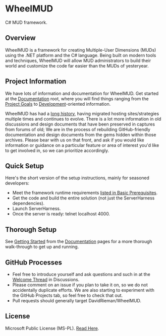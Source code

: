 WheelMUD
========
C# MUD framework.

## Overview
WheelMUD is a framework for creating Multiple-User Dimensions (MUDs) using the .NET platform and the C# language. Being built on modern tools and techniques, WheelMUD will allow MUD administrators to build their world and customize the code far easier than the MUDs of yesteryear.

## Project Information
We have lots of information and documentation for WheelMUD.
Get started at the [Documentation](docs/README.md) root, where you will find things ranging from the [Project Goals](docs/ProjectGoals.md) to [Development](docs/Development/README.md)-oriented information.

WheelMUD has had a [long history](docs/ProjectHistory.md), having migrated hosting sites/strategies multiple times and continues to evolve.
There is a lot more information in old discussions and design documents that have been preserved in captures from forums of old; We are in the process of rebuilding GitHub-friendly documentation and design documents from the gems hidden within those archives. Please bear with us on that front, and ask if you would like information or guidance on a particular feature or area of interest you'd like to get involved in, so we can prioritize accordingly.

## Quick Setup
Here's the short version of the setup instructions, mainly for seasoned developers:
* Meet the framework runtime requirements [listed in Basic Prerequisites](docs/BasicPrerequisites.md).
* Get the code and build the entire solution (not just the ServerHarness dependencies).
* Launch ServerHarness.
* Once the server is ready: telnet localhost 4000.

## Thorough Setup
See [Getting Started](docs/GettingStarted.md) from the [Documentation](docs/README.md) pages for a more thorough walk-through to get up and running.

## GitHub Processes
* Feel free to introduce yourself and ask questions and such in at the [Welcome Thread](https://github.com/DavidRieman/WheelMUD/discussions/20) in Discussions.
* Please comment on an issue if you plan to take it on, so we do not accidentally duplicate efforts. We are also starting to experiment with the GitHub Projects tab, so feel free to check that out.
* Pull requests should generally target DavidRieman/WheelMUD.

## License
Microsoft Public License (MS-PL). [Read Here](src/LICENSE.txt).
